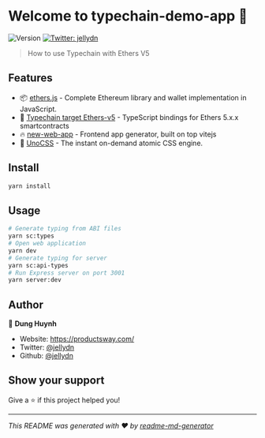 # Welcome to typechain-demo-app 👋

![Version](https://img.shields.io/badge/version-0.0.1-blue.svg?cacheSeconds=2592000)
[![Twitter: jellydn](https://img.shields.io/twitter/follow/jellydn.svg?style=social)](https://twitter.com/jellydn)

> How to use Typechain with Ethers V5

## Features

- 📦 [ethers.js](https://github.com/ethers-io/ethers.js/) - Complete Ethereum library and wallet implementation in JavaScript.
- 🦾 [Typechain target Ethers-v5](https://github.com/dethcrypto/TypeChain/blob/master/packages/target-ethers-v5/README.md) - TypeScript bindings for Ethers 5.x.x smartcontracts
- 🔥 [new-web-app](https://github.com/jellydn/new-web-app) - Frontend app generator, built on top vitejs
- 🎨 [UnoCSS](https://unocss.antfu.me/) - The instant on-demand atomic CSS engine.

## Install

```sh
yarn install
```

## Usage

```sh
# Generate typing from ABI files
yarn sc:types
# Open web application
yarn dev
# Generate typing for server
yarn sc:api-types
# Run Express server on port 3001
yarn server:dev
```

## Author

👤 **Dung Huynh**

- Website: https://productsway.com/
- Twitter: [@jellydn](https://twitter.com/jellydn)
- Github: [@jellydn](https://github.com/jellydn)

## Show your support

Give a ⭐️ if this project helped you!

---

_This README was generated with ❤️ by [readme-md-generator](https://github.com/kefranabg/readme-md-generator)_
